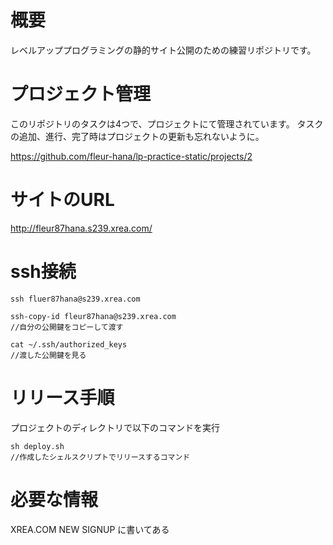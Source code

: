 # 概要
レベルアッププログラミングの静的サイト公開のための練習リポジトリです。

# プロジェクト管理
このリポジトリのタスクは4つで、プロジェクトにて管理されています。
タスクの追加、進行、完了時はプロジェクトの更新も忘れないように。

https://github.com/fleur-hana/lp-practice-static/projects/2

# サイトのURL
http://fleur87hana.s239.xrea.com/

# ssh接続

```
ssh fluer87hana@s239.xrea.com

ssh-copy-id fleur87hana@s239.xrea.com
//自分の公開鍵をコピーして渡す

cat ~/.ssh/authorized_keys
//渡した公開鍵を見る
```

# リリース手順
プロジェクトのディレクトリで以下のコマンドを実行
```
sh deploy.sh
//作成したシェルスクリプトでリリースするコマンド
```


# 必要な情報
XREA.COM NEW SIGNUP に書いてある
